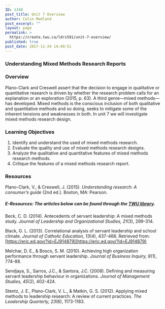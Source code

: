 ```yaml
---
ID: 1348
post_title: Unit 7 Overview
author: Colin Madland
post_excerpt: ""
layout: page
permalink: >
  https://create.twu.ca/ldrs591/unit-7-overview/
published: true
post_date: 2017-11-24 14:49:51
---
```

### Understanding Mixed Methods Research Reports

### Overview

Plano-Clark and Creswell assert that the decision to engage in qualitative or quantitative research is driven by whether the research problem calls for an explanation or an exploration (2015, p. 63). A third genre—mixed methods—has developed. Mixed methods is the conscious inclusion of both qualitative and quantitative methods and so doing, seeks to mitigate some of the inherent tensions and weaknesses in both. In unit 7 we will investigate mixed methods research design.

### Learning Objectives

1. Identify and understand the used of mixed methods research.
2. Evaluate the quality and use of mixed methods research designs.
3. Analyze the qualitative and quantitative features of mixed methods research methods.
4. Critique the features of a mixed methods research report.

### Resources

Plano-Clark, V., &amp; Creswell, J. (2015). _Understanding research: A consumer’s guide_ (2nd ed.). Boston, MA: Pearson.

##### E-Resources: The articles below can be found through the <a href="https://www.twu.ca/library">TWU library</a>.

Beck, C. D. (2014). Antecedents of servant leadership: A mixed methods study. _Journal of Leadership and Organizational Studies, 21_(3), 299-314.

Black, G. L. (2013). Correlational analysis of servant leadership and school climate. _Journal of Catholic Education, 13_(4), 437-466. Retrieved from: [https://eric.ed.gov/?id=EJ914879](https://eric.ed.gov/?id=EJ914879)

Melchar, D. E., &amp; Bosco, S. M. (2010). Achieving high organization performance through servant leadership. _Journal of Business Inquiry, 9_(1), 774-88.

Sendjaya, S., Sarros, J.C., &amp; Santora, J.C. (2008). Defining and measuring servant leadership behaviour in organizations. _Journal of Management Studies, 45_(2), 402-424.

Stentz, J. E., Plano-Clark, V. L., &amp; Matkin, G. S. (2012). Applying mixed methods to leadership research: A review of current practices. _The Leadership Quarterly, 23_(6), 1173-1183.